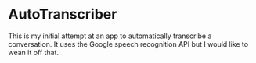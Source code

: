 # AutoTranscriber
This is my initial attempt at an app to automatically transcribe a conversation.  It uses the Google speech recognition API but I would like to wean it off that.
